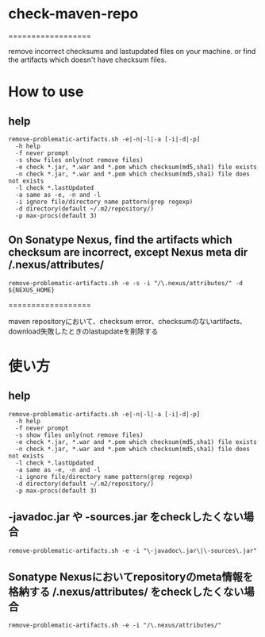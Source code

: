 # check-maven-repo
==================

remove incorrect checksums and lastupdated files on your machine. or find the artifacts which doesn't have checksum files.

# How to use
## help
````
remove-problematic-artifacts.sh -e|-n|-l|-a [-i|-d|-p]
  -h help
  -f never prompt
  -s show files only(not remove files)
  -e check *.jar, *.war and *.pom which checksum(md5,sha1) file exists
  -n check *.jar, *.war and *.pom which checksum(md5,sha1) file does not exists
  -l check *.lastUpdated
  -a same as -e, -n and -l
  -i ignore file/directory name pattern(grep regexp)
  -d directory(default ~/.m2/repository/)
  -p max-procs(default 3)
````

## On Sonatype Nexus, find the artifacts which checksum are incorrect, except Nexus meta dir /.nexus/attributes/
````
remove-problematic-artifacts.sh -e -s -i "/\.nexus/attributes/" -d ${NEXUS_HOME}
````

==================

maven repositoryにおいて、checksum error、checksumのないartifacts、download失敗したときのlastupdateを削除する

# 使い方
## help
````
remove-problematic-artifacts.sh -e|-n|-l|-a [-i|-d|-p]
  -h help
  -f never prompt
  -s show files only(not remove files)
  -e check *.jar, *.war and *.pom which checksum(md5,sha1) file exists
  -n check *.jar, *.war and *.pom which checksum(md5,sha1) file does not exists
  -l check *.lastUpdated
  -a same as -e, -n and -l
  -i ignore file/directory name pattern(grep regexp)
  -d directory(default ~/.m2/repository/)
  -p max-procs(default 3)
````
## -javadoc.jar や -sources.jar をcheckしたくない場合
````
remove-problematic-artifacts.sh -e -i "\-javadoc\.jar\|\-sources\.jar"
````
## Sonatype Nexusにおいてrepositoryのmeta情報を格納する /.nexus/attributes/ をcheckしたくない場合
````
remove-problematic-artifacts.sh -e -i "/\.nexus/attributes/"
````

